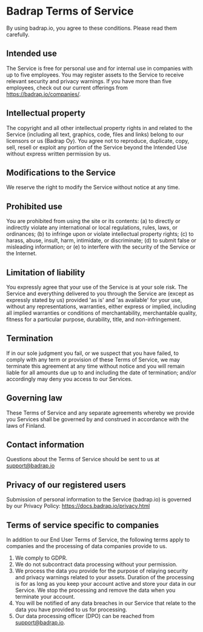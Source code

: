 # Badrap Terms of Service

By using badrap.io, you agree to these conditions. Please read them carefully.

## Intended use

The Service is free for personal use and for internal use in companies with up to five employees. You may register assets to the Service to receive relevant security and privacy warnings.  If you have more than five employees, check out our current offerings from <https://badrap.io/companies/>.

## Intellectual property

The copyright and all other intellectual property rights in and related to the Service (including all text, graphics, code, files and links) belong to our licensors or us (Badrap Oy). You agree not to reproduce, duplicate, copy, sell, resell or exploit any portion of the Service beyond the Intended Use without express written permission by us.

## Modifications to the Service

We reserve the right to modify the Service without notice at any time.

## Prohibited use

You are prohibited from using the site or its contents: (a) to directly or indirectly violate any international or local regulations, rules, laws, or ordinances; (b) to infringe upon or violate intellectual property rights; (c) to harass, abuse, insult, harm, intimidate, or discriminate; (d) to submit false or misleading information; or (e) to interfere with the security of the Service or the Internet.

## Limitation of liability

You expressly agree that your use of the Service is at your sole risk. The Service and everything delivered to you through the Service are (except as expressly stated by us) provided 'as is' and 'as available' for your use, without any representations, warranties, either express or implied, including all implied warranties or conditions of merchantability, merchantable quality, fitness for a particular purpose, durability, title, and non-infringement.

## Termination

If in our sole judgment you fail, or we suspect that you have failed, to comply with any term or provision of these Terms of Service, we may terminate this agreement at any time without notice and you will remain liable for all amounts due up to and including the date of termination; and/or accordingly may deny you access to our Services.

## Governing law

These Terms of Service and any separate agreements whereby we provide you Services shall be governed by and construed in accordance with the laws of Finland.

## Contact information

Questions about the Terms of Service should be sent to us at support@badrap.io

## Privacy of our registered users

Submission of personal information to the Service (badrap.io) is governed by our Privacy Policy: <https://docs.badrap.io/privacy.html>

## Terms of service specific to companies

In addition to our End User Terms of Service, the following terms apply to companies and the processing of data companies provide to us.

1. We comply to GDPR.
1. We do not subcontract data processing without your permission.
1. We process the data you provide for the purpose of relaying security and privacy warnings related to your assets. Duration of the processing is for as long as you keep your account active and store your data in our Service. We stop the processing and remove the data when you terminate your account.
1. You will be notified of any data breaches in our Service that relate to the data you have provided to us for processing.
1. Our data processing officer (DPO) can be reached from support@badrap.io. 


